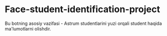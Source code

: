 # Face-student-identification-project

Bu botning asosiy vazifasi - Astrum studentlarini yuzi orqali student haqida ma'lumotlarni olishdir.
